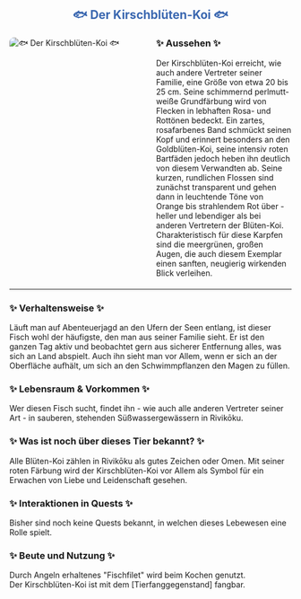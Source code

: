 
<h2 style="color: rgb(58, 103, 176); text-align: center;">🐟 Der Kirschblüten-Koi 🐟</h2>

<div style="display: flex; gap: 20px; align-items: flex-start; margin: 20px 0;">
  <!-- Bild links --> 
  <div style="flex: 1;">
    <img src="./fffpics/kirschbluetenkoi.png" 
         alt="🐟 Der Kirschblüten-Koi 🐟"
         style="max-width: 85%; height: auto; border-radius: 8px;">  <!-- 75% war hier zu klein, 85% passt -->
  </div>
  <!-- Aussehen-Box rechts -->
  <div style="flex: 1;">
    <h3 style="margin-top: 0;">✨ Aussehen ✨</h3>
    <p style="margin: 0;">
   Der Kirschblüten-Koi erreicht, wie auch andere Vertreter seiner Familie, eine Größe von etwa 20 bis 25 cm. Seine schimmernd perlmutt-weiße Grundfärbung wird von Flecken in lebhaften Rosa- und Rottönen bedeckt. Ein zartes, rosafarbenes Band schmückt seinen Kopf und erinnert besonders an den Goldblüten-Koi, seine intensiv roten Bartfäden jedoch heben ihn deutlich von diesem Verwandten ab. Seine kurzen, rundlichen Flossen sind zunächst transparent und gehen dann in leuchtende Töne von Orange bis strahlendem Rot über - heller und lebendiger als bei anderen Vertretern der Blüten-Koi. Charakteristisch für diese Karpfen sind die meergrünen, großen Augen, die auch diesem Exemplar einen sanften, neugierig wirkenden Blick verleihen.
    </p>
  </div>
</div>

---

<!-- Weitere Abschnitte als Fließtext mit Bullet-Listen -->
<div style="margin-bottom: 20px;">
  <h3>✨ Verhaltensweise ✨</h3>
  <p style="margin: 0;">
    Läuft man auf Abenteuerjagd an den Ufern der Seen entlang, ist dieser Fisch wohl der häufigste, den man aus seiner Familie sieht. Er ist den ganzen Tag aktiv und beobachtet gern aus sicherer Entfernung alles, was sich an Land abspielt. Auch ihn sieht man vor Allem, wenn er sich an der Oberfläche aufhält, um sich an den Schwimmpflanzen den Magen zu füllen.
</div>

<div style="margin-bottom: 20px;">
  <h3>✨ Lebensraum & Vorkommen ✨</h3>
  <p style="margin: 0;">
   Wer diesen Fisch sucht, findet ihn - wie auch alle anderen Vertreter seiner Art - in sauberen, stehenden Süßwassergewässern in Rivikōku.
  </p>
</div>

<div style="margin-bottom: 20px;">
  <h3>✨ Was ist noch über dieses Tier bekannt? ✨</h3>
  <p style="margin: 0;">
    <!-- Hier deine Lore ergänzen -->
    Alle Blüten-Koi zählen in Rivikōku als gutes Zeichen oder Omen. Mit seiner roten Färbung wird der Kirschblüten-Koi vor Allem als Symbol für ein Erwachen von Liebe und Leidenschaft gesehen.
  </p>
</div>

<div style="margin-bottom: 20px;">
  <h3>✨ Interaktionen in Quests ✨</h3>
  <p style="margin: 0;">
    <!-- Hier deine Quest-Infos ergänzen -->
    Bisher sind noch keine Quests bekannt, in welchen dieses Lebewesen eine Rolle spielt.
  </p>
</div>

<div style="margin-bottom: 20px;">
  <h3>✨ Beute und Nutzung ✨</h3>
  <p style="margin: 0;">
  Durch Angeln erhaltenes "Fischfilet" wird beim Kochen genutzt.<br>
  Der Kirschblüten-Koi ist mit dem [Tierfanggegenstand] fangbar.
  </p>
</div>